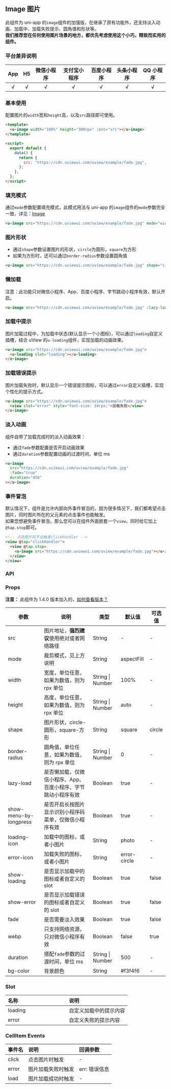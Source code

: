 ## Image 图片 <to-api/>

<demo-model url="/pages/componentsB/image/index"></demo-model>

此组件为 uni-app 的`image`组件的加强版，在继承了原有功能外，还支持淡入动画、加载中、加载失败提示、圆角值和形状等。  
**我们推荐您在任何使用图片场景的地方，都优先考虑使用这个小巧，精致而实用的组件。**

### 平台差异说明

| App | H5  | 微信小程序 | 支付宝小程序 | 百度小程序 | 头条小程序 | QQ 小程序 |
| :-: | :-: | :--------: | :----------: | :--------: | :--------: | :-------: |
|  √  |  √  |     √      |      √       |     √      |     √      |     √     |

### 基本使用

配置图片的`width`宽和`height`高，以及`src`路径即可使用。

```html
<template>
  <u-image width="100%" height="300rpx" :src="src"></u-image>
</template>

<script>
  export default {
    data() {
      return {
        src: "https://cdn.uviewui.com/uview/example/fade.jpg",
      };
    },
  };
</script>
```

### 填充模式

通过`mode`参数配置填充模式，此模式用法与 uni-app 的`image`组件的`mode`参数完全一致，详见：[Image](https://uniapp.dcloud.io/component/image)

```html
<u-image src="https://cdn.uviewui.com/uview/example/fade.jpg" mode="widthFix"></u-image>
```

### 图片形状

- 通过`shape`参数设置图片的形状，`circle`为圆形，`square`为方形
- 如果为方形时，还可以通过`border-radius`参数设置圆角值

```html
<u-image src="https://cdn.uviewui.com/uview/example/fade.jpg" shape="circle"></u-image>
```

### 懒加载

注意：此功能只对微信小程序、App、百度小程序、字节跳动小程序有效，默认开启。

```html
<u-image src="https://cdn.uviewui.com/uview/example/fade.jpg" :lazy-load="true"></u-image>
```

### 加载中提示

图片加载过程中，为加载中状态(默认显示一个小图标)，可以通过`loading`自定义插槽，结合 uView 的`u-loading`组件，实现加载的动画效果。

```html
<u-image src="https://cdn.uviewui.com/uview/example/fade.jpg">
  <u-loading slot="loading"></u-loading>
</u-image>
```

### 加载错误提示

图片加载失败时，默认显示一个错误提示图标，可以通过`error`自定义插槽，实现个性化的提示方式。

```html
<u-image src="https://cdn.uviewui.com/uview/example/fade.jpg">
  <view slot="error" style="font-size: 24rpx;">加载失败</view>
</u-image>
```

### 淡入动画

组件自带了加载完成时的淡入动画效果：

- 通过`fade`参数配置是否开启动画效果
- 通过`duration`参数配置动画的过渡时间，单位 ms

```html
<u-image
  src="https://cdn.uviewui.com/uview/example/fade.jpg"
  :fade="true"
  duration="450"
></u-image>
```

### 事件冒泡

默认情况下，组件是允许内部向外事件冒泡的，因为很多情况下，我们都希望点击图片，同时图片所在的父元素的点击事件也能触发。  
如果您想避免事件冒泡，那么您可以在组件外面嵌套一个`view`，同时给它加上`@tap.stop`即可。

```html
<!-- 点击图片将不会触发clickHandler -->
<view @tap="clickHandler">
  <view @tap.stop>
    <u-image src="https://cdn.uviewui.com/uview/example/fade.jpg"></u-image>
  </view>
</view>
```

### API

### Props

**注意：** 此组件为 1.4.0 版本加入的，[如何查看版本？](/components/install.html)

| 参数                            | 说明                                                          | 类型             | 默认值       | 可选值 |
| ------------------------------- | ------------------------------------------------------------- | ---------------- | ------------ | ------ |
| src                             | 图片地址，**强烈建议**使用绝对或者网络路径                    | String           | -            | -      |
| mode                            | 裁剪模式，见上方说明                                          | String           | aspectFill   | -      |
| width                           | 宽度，单位任意，如果为数值，则为 rpx 单位                     | String \| Number | 100%         | -      |
| height                          | 高度，单位任意，如果为数值，则为 rpx 单位                     | String \| Number | auto         | -      |
| shape                           | 图片形状，circle-圆形，square-方形                            | String           | square       | circle |
| border-radius                   | 圆角值，单位任意，如果为数值，则为 rpx 单位                   | String \| Number | 0            | -      |
| lazy-load                       | 是否懒加载，仅微信小程序、App、百度小程序、字节跳动小程序有效 | Boolean          | true         | -      |
| show-menu-by-longpress          | 是否开启长按图片显示识别小程序码菜单，仅微信小程序有效        | Boolean          | true         | -      |
| loading-icon                    | 加载中的图标，或者小图片                                      | String           | photo        | -      |
| error-icon                      | 加载失败的图标，或者小图片                                    | String           | error-circle | -      |
| show-loading                    | 是否显示加载中的图标或者自定义的 slot                         | Boolean          | true         | false  |
| show-error                      | 是否显示加载错误的图标或者自定义的 slot                       | Boolean          | true         | false  |
| fade                            | 是否需要淡入效果                                              | Boolean          | true         | false  |
| webp                            | 只支持网络资源，只对微信小程序有效                            | Boolean          | false        | true   |
| duration                        | 搭配`fade`参数的过渡时间，单位 ms                             | String \| Number | 500          | -      |
| bg-color | 背景颜色                                                      | String           | #f3f4f6      | -      |

### Slot

| 名称    | 说明                   |
| :------ | :--------------------- |
| loading | 自定义加载中的提示内容 |
| error   | 自定义失败的提示内容   |

### CellItem Events

| 事件名 | 说明               | 回调参数      |
| :----- | :----------------- | :------------ |
| click  | 点击图片时触发     | -             |
| error  | 图片加载失败时触发 | err: 错误信息 |
| load   | 图片加载成功时触发 | -             |

<style scoped>
h3[id=slot] + table thead tr th:nth-child(2){
	width: 50%;
}
</style>

